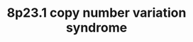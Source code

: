 ---
annotations:
- id: PW:0000013
  parent: disease pathway
  type: Pathway Ontology
  value: disease pathway
- id: DOID:0060429
  parent: genetic disease
  type: Disease Ontology
  value: chromosomal duplication syndrome
authors:
- RensEikelboom
- Egonw
- Fehrhart
- AlexanderPico
description: Pathway of relevant genes on the chromosome 8p23.1 duplication / deletion
  syndrome
last-edited: 2023-05-01
organisms:
- Homo sapiens
redirect_from:
- /index.php/Pathway:WP5346
- /instance/WP5346
- /instance/WP5346_r126453
revision: r126453
schema-jsonld:
- '@context': https://schema.org/
  '@id': https://wikipathways.github.io/pathways/WP5346.html
  '@type': Dataset
  creator:
    '@type': Organization
    name: WikiPathways
  description: Pathway of relevant genes on the chromosome 8p23.1 duplication / deletion
    syndrome
  keywords:
  - AXIN1
  - BLK
  - BTK
  - CDH5
  - CLDN23
  - CTSB
  - ERI1
  - FDFT1
  - FGF3 Promotor
  - FYN
  - GATA4
  - HEPACAM2
  - LYN
  - MEPE
  - MFHAS1
  - MSRA
  - MTMR6
  - MTMR7
  - MTMR8
  - MTMR9
  - NEIL2
  - NKX6-1
  - NUMA1
  - PDX1
  - PINX1
  - PPP1R3B
  - PRAG1
  - PRSS55
  - RHOA
  - RND2
  - RP1L1
  - SLBP
  - SOX7
  - TBX5
  - TERF1
  - TERT
  - TLR2
  - TLR4
  - TNKS
  license: CC0
  name: 8p23.1 copy number variation syndrome
seo: CreativeWork
title: 8p23.1 copy number variation syndrome
wpid: WP5346
---